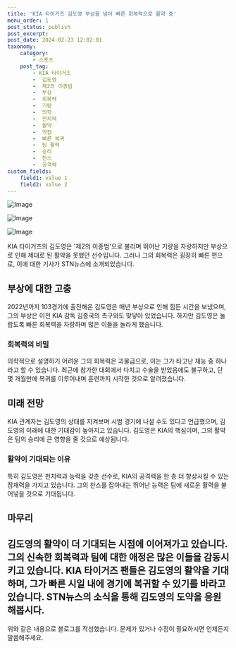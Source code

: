 ```yaml
---
title: 'KIA 타이거즈 김도영 부상을 넘어 빠른 회복력으로 활약 중'
menu_order: 1
post_status: publish
post_excerpt: 
post_date: 2024-02-23 12:02:01
taxonomy:
    category:
        - 스포츠
    post_tag:
        - KIA 타이거즈
        -  김도영
        -  제2의 이종범
        -  부상
        -  회복력
        -  기량
        -  의학
        -  펀치력
        -  활약
        -  약점
        -  빠른 복귀
        -  팀 활력
        -  승리
        -  찬스
        -  공격력
custom_fields:
    field1: value 1
    field2: value 2
---
```


![Image](https://imgnews.pstatic.net/image/450/2024/02/23/0000098387_001_20240223092501555.jpg?type=w647)

![Image](https://imgnews.pstatic.net/image/450/2024/02/23/0000098387_002_20240223092501595.jpg?type=w647)

![Image](https://imgnews.pstatic.net/image/450/2024/02/23/0000098387_003_20240223092501632.jpg?type=w647)

KIA 타이거즈의 김도영은 '제2의 이종범'으로 불리며 뛰어난 기량을 자랑하지만 부상으로 인해 제대로 된 활약을 못했던 선수입니다. 그러나 그의 회복력은 굉장히 빠른 편으로, 이에 대한 기사가 STN뉴스에 소개되었습니다.
## 부상에 대한 고충
2022년까지 103경기에 출전해온 김도영은 매년 부상으로 인해 힘든 시간을 보냈으며, 그의 부상은 이전 KIA 감독 김종국의 촉구와도 맞닿아 있었습니다. 하지만 김도영은 놀랍도록 빠른 회복력을 자랑하며 많은 이들을 놀라게 했습니다.
### 회복력의 비밀
의학적으로 설명하기 어려운 그의 회복력은 괴물급으로, 이는 그가 타고난 재능 중 하나라고 할 수 있습니다. 최근에 참가한 대회에서 다치고 수술을 받았음에도 불구하고, 단 몇 개월만에 복귀를 이루어내며 훈련까지 시작한 것으로 알려졌습니다.
## 미래 전망
KIA 관계자는 김도영의 상태를 지켜보며 시범 경기에 나설 수도 있다고 언급했으며, 김도영의 미래에 대한 기대감이 높아지고 있습니다. 김도영은 KIA의 핵심이며, 그의 활약은 팀의 승리에 큰 영향을 줄 것으로 예상됩니다.
### 활약이 기대되는 이유
특히 김도영은 펀치력과 능력을 갖춘 선수로, KIA의 공격력을 한 층 더 향상시킬 수 있는 잠재력을 가지고 있습니다. 그의 찬스를 잡아내는 뛰어난 능력은 팀에 새로운 활력을 불어넣을 것으로 기대됩니다.
## 마무리
김도영의 활약이 더 기대되는 시점에 이어져가고 있습니다. 그의 신속한 회복력과 팀에 대한 애정은 많은 이들을 감동시키고 있습니다. KIA 타이거즈 팬들은 김도영의 활약을 기대하며, 그가 빠른 시일 내에 경기에 복귀할 수 있기를 바라고 있습니다. STN뉴스의 소식을 통해 김도영의 도약을 응원해봅시다.
--- 
위와 같은 내용으로 블로그를 작성했습니다. 문제가 있거나 수정이 필요하시면 언제든지 말씀해주세요.
